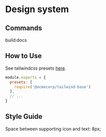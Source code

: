 # Design system

## Commands 
build:docs

## How to Use
See tailwindcss presets [here](https://tailwindcss.com/docs/presets).

```js
module.exports = {
  presets: [
    require('@acmecorp/tailwind-base')
  ],
  // ...
}
```


## Style Guide

Space between supporting icon and text: 8px;
